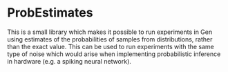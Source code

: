 # ProbEstimates

This is a small library which makes it possible to run experiments in Gen using
estimates of the probabilities of samples from distributions,
rather than the exact value.  This can be used to run experiments
with the same type of noise which would arise when implementing
probabilistic inference in hardware (e.g. a spiking neural network).